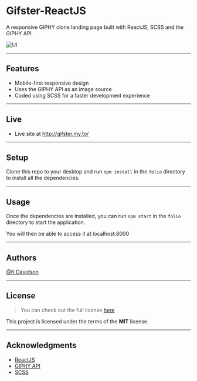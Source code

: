 # Gifster-ReactJS

A responsive GIPHY clone landing page built with ReactJS, SCSS and the GIPHY API

![UI](https://i.postimg.cc/kg4RsrfY/GIF-21-05-2022-03-05-04.gif)

---

## Features

-   Mobile-first responsive design
-   Uses the GIPHY API as an image source
-   Coded using SCSS for a faster development experience

---

## Live

-   Live site at http://gifster.my.to/

---

## Setup

Clone this repo to your desktop and run `npm install` in the `folio` directory to install all the dependencies.

---

## Usage

Once the dependencies are installed, you can run `npm start` in the `folio` directory to start the application.

You will then be able to access it at localhost:8000

---

## Authors

[@K Davidson](mailto:kaushdavidson@icloud.com)

---

## License

> You can check out the full license [here](LICENSE)

This project is licensed under the terms of the **MIT** license.

---

## Acknowledgments

-   [ReactJS](https://reactjs.org/docs/getting-started.html)
-   [GIPHY API](https://developers.giphy.com/docs/api#quick-start-guide)
-   [SCSS](https://sass-lang.com/documentation)
